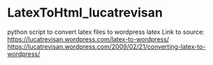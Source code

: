 # LatexToHtml_lucatrevisan
python script to convert latex files to wordpress latex
Link to source:
https://lucatrevisan.wordpress.com/latex-to-wordpress/
https://lucatrevisan.wordpress.com/2009/02/21/converting-latex-to-wordpress/
